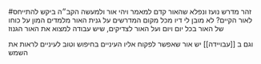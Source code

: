 #זהר
מדרש נועז ונפלא שהאור קדם למאמר ויהי אור
ולמעשה הקב״ה ביקש להתייחס לאור הקיים? לא מובן לי דיו
מכל מקום
המדרשים על גנית האור מלמדים המון על כוחו של האור בכל יום ויום
ועל האור לצדיקים, שיש עבודה למצוא את האור הגנוז

וגם ב [[עבויידה]] יש אור שאפשר לפקוח אליו העיניים בחיפוש
וטוב לעיניים לראות את השמש

